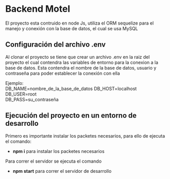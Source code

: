 # Backend Motel

El proyecto esta contruido en node Js, utiliza el ORM sequelize para el manejo y conexión con la base de datos, el cual se usa MySQL

## Configuración del archivo .env

Al clonar el proyecto se tiene que crear un archivo .env en la raiz del proyecto el cual contendra las variables de entorno para la conexion a la base de datos. Esta contendra el nombre de la base de datos, usuario y contraseña para poder establecer la conexión con ella 

Ejemplo:  
DB_NAME=nombre_de_la_base_de_datos
DB_HOST=localhost  
DB_USER=root  
DB_PASS=su_contraseña

## Ejecución del proyecto en un entorno de desarrollo
Primero es importante instalar los packetes necesarios, para ello de ejecuta el comando:
- __npm i__ para instalar los packetes necesarios

Para correr el servidor se ejecuta el comando
- __npm start__ para correr el servidor de desarrollo
